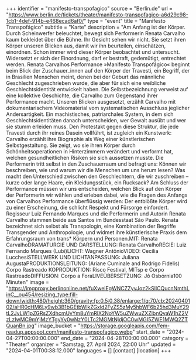 +++
identifier = "manifesto-transpofagico"
source = "Berlin.de"
url = "https://www.berlin.de/tickets/theater/manifesto-transpofagico-a6d29c98-1cb1-4def-914b-e468ecad6af0/"
type = "event"
title = "Manifesto Transpofágico"
subtitle = "Karte"
description = "Am Anfang ist der Körper. Durch Scheinwerfer beleuchtet, bewegt sich Performerin Renata Carvalho kaum bekleidet über die Bühne. Ihr Gesicht sehen wir nicht. Sie setzt ihren Körper unseren Blicken aus, damit wir ihn beurteilen, einschätzen, einordnen. Schon immer wird dieser Körper beobachtet und untersucht. Widersetzt er sich der Einordnung, darf er bestraft, gedemütigt, entrechtet werden. Renata Carvalhos Performance »Manifesto Transpofágico« beginnt beim Blick der Zuschauer_innen auf den Körper der Travesti, ein Begriff, der in Brasilien Menschen meint, denen bei der Geburt das männliche Geschlecht zugeschrieben wurde, die aber für sich eine weibliche Geschlechtsidentität entwickelt haben. Die Selbstbezeichnung verweist auf eine kollektive Geschichte, die Carvalho zum Gegenstand ihrer Performance macht. Unseren Blicken ausgesetzt, erzählt Carvalho mit dokumentarischem Videomaterial vom systematischen Ausschluss jeglicher Andersartigkeit. Ein machistisches, patriarchales System, in dem sich Geschlechtsidentitäten danach unterscheiden, wer Gewalt ausübt und wer sie stumm erleiden muss. Den Protestakt gegen diese Struktur, die jede Travesti durch ihr reines Dasein vollführt, ist zugleich ein Kunstwerk: Carvalho erzählt ihre Biographie als Weg einer künstlerischen Selbstgestaltung. Sie zeigt, wo sie ihren Körper durch Schönheitsoperationen in Hinterzimmern verändert und verformt hat, welchen gesundheitlichen Risiken sie sich aussetzen musste. Die Performerin tritt selbst in den Zuschauerraum und befragt uns: Können wir beschreiben, wie und warum wir die Menschen um uns herum lesen? Was macht den Unterschied zwischen den Geschlechtern, die wir zuschreiben – kurze oder lange Haare, ein Kleidungsstück, ein Rucksack? Am Schluss der Performance müssen wir uns entscheiden, welchen Blick auf den Körper der Performerin wir wählen und erleben dabei, wie die Fragen des Anfangs von Carvalhos Performance überflüssig werden: Der entblößte Körper wird zu einer Erscheinung, die schlicht Respekt und Fürsorge einfordert. Regisseur Luiz Fernando Marques und die Performerin und Autorin Renata Carvalho stammen beide aus Santos im Bundesstaat São Paulo. Renata bezeichnet sich selbst als Transpologin, eine Kombination der Begriffe Transgender und Anthropologie, und widmet ihre künstlerische Praxis dem Erfahrungsraum von trans* Körpern und Personen.MIT: Renata CarvalhoDRAMATURGIE UND DARSTELLUNG: Renata CarvalhoREGIE: Luiz Fernando Marques (Lubi)LICHT: Wagner AntônioVIDEO: Cecília LucchesiSTELLWERK UND LICHTANPASSUNG: Juliana AugustaPRODUKTIONSLEITUNG: (Ariane Cuminale and Rodrigo Fidelis) Corpo Rastreado KOPRODUKTION: Risco Festival, MITsp e Corpo RastreadoDIFFUSION: Corpo a ForaLIVEÜBERSETZUNG: Jô Osbórnia100 Minuten"
image = "https://imgproxy.berlinonline.net/fuXwelEgWNCZZyvJoz2kSIlCQucnNmthLinC__ou454/resizing_type:fill-down/width:480/height:360/gravity:fp:0.5:0.38/enlarge:1/q:70/cb:2024040102/aHR0cHM6Ly9wb3B1bGEtbWlkZGxld2FyZS5zMy5hbWF6b25hd3MuY29tL2JvLW1pZGRsZXdhcmUvYm8uYmRlX2NoYW5uZWwuZXZlbnQvaW1hZ2VzLzIwMC9mYjMzYTgyYy0wNzY0LTc2MGMtNjdjOC0wMGI5ZWE1MWQ2ZTQuanBn.jpg"
image_bucket = "https://storage.googleapis.com/fem-readup.appspot.com/manifesto-transpofagico.webp"
start_date = "2024-04-27T00:00:00.000"
end_date = "2024-04-28T00:00:00.000"
category = "Theater"
organizer = "Samstag, 27. April 2024, 22:00 Uhr"
updated = "2024-04-01T00:38:12.000"
languages = []
[contact]
[location]
+++